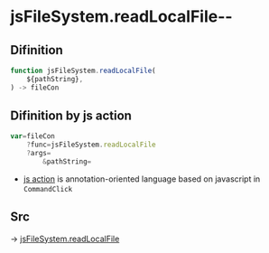 # jsFileSystem.readLocalFile--

## Difinition

```js.js
function jsFileSystem.readLocalFile(
	${pathString},
) -> fileCon
```




## Difinition by js action

```js.js
var=fileCon
	?func=jsFileSystem.readLocalFile
	?args=
		&pathString=
```

- [js action](#) is annotation-oriented language based on javascript in `CommandClick`



## Src

-> [jsFileSystem.readLocalFile](https://github.com/puutaro/CommandClick/blob/master/app/src/main/java/com/puutaro/commandclick/fragment_lib/terminal_fragment/js_interface/file/JsFileSystem.kt#L28)


